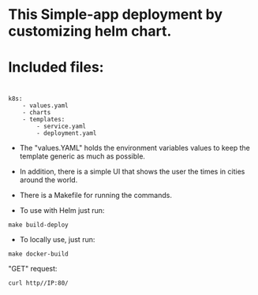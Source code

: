 # This Simple-app deployment by customizing helm chart.
# Included files:
#
```
k8s:
    - values.yaml
    - charts
    - templates:
        - service.yaml
        - deployment.yaml
```
- The "values.YAML" holds the environment variables values to keep the template generic as much as possible.
- In addition, there is a simple UI that shows the user the times in cities around the world.
- There is a Makefile for running the commands.

- To use with Helm just run:
```
make build-deploy
```

- To locally use, just run:
```
make docker-build
```

"GET" request:
```
curl http//IP:80/
```
